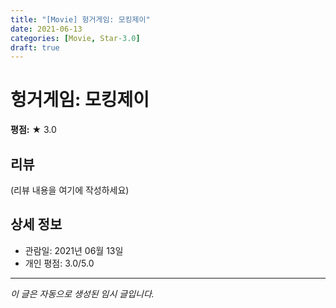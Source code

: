 ```yaml
---
title: "[Movie] 헝거게임: 모킹제이"
date: 2021-06-13
categories: [Movie, Star-3.0]
draft: true
---
```


# 헝거게임: 모킹제이

**평점:** ★ 3.0

## 리뷰

(리뷰 내용을 여기에 작성하세요)

## 상세 정보

- 관람일: 2021년 06월 13일
- 개인 평점: 3.0/5.0

---

*이 글은 자동으로 생성된 임시 글입니다.*
